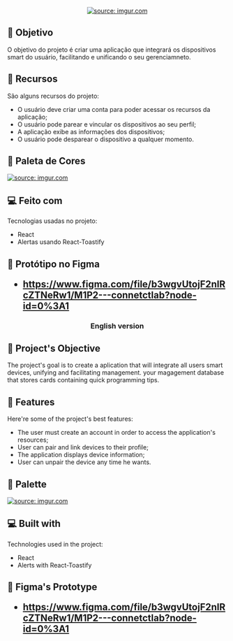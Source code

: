<p align="center"><a href="https://imgur.com/vqDdexu"><img src="https://i.imgur.com/vqDdexu.png" title="source: imgur.com" /></a></p>


<h2>💾 Objetivo</h2>
  
  
O objetivo do projeto é criar uma aplicação que integrará os dispositivos smart do usuário, facilitando e unificando o seu gerenciamneto.
  
  
<h2>🧐 Recursos</h2>


São alguns recursos do projeto:

*   O usuário deve criar uma conta para poder acessar os recursos da aplicação; 
*   O usuário pode parear e vincular os dispositivos ao seu perfil;
*   A aplicação exibe as informações dos dispositivos;
*   O usuário pode desparear o dispositivo a qualquer momento.

<h2>🎨 Paleta de Cores</h2> 


<a href="https://imgur.com/DRbNhJJ"><img src="https://i.imgur.com/DRbNhJJ.png" title="source: imgur.com" /></a>


<h2>💻 Feito com</h2>

Tecnologias usadas no projeto:

*   React
*   Alertas usando React-Toastify


<h2>🔖 Protótipo no Figma
  
* https://www.figma.com/file/b3wgvUtojF2nlRcZTNeRw1/M1P2---connetctlab?node-id=0%3A1



<h3 align="center"> English version </h3>


<h2>💾 Project's Objective</h2>
  
  
The project's goal is to create a aplication that will integrate all users smart devices, unifying and facilitating management. your magagement database that stores cards containing quick programming tips.


<h2>🧐 Features</h2>

Here're some of the project's best features:

*   The user must create an account in order to access the application's resources;
*   User can pair and link devices to their profile;
*   The application displays device information;
*   User can unpair the device  any time he wants.


<h2>🎨 Palette</h2> 


<a href="https://imgur.com/DRbNhJJ"><img src="https://i.imgur.com/DRbNhJJ.png" title="source: imgur.com" /></a>

  
<h2>💻 Built with</h2>

Technologies used in the project:

*   React
*   Alerts with React-Toastify
  
<h2>🔖 Figma's Prototype
  
* https://www.figma.com/file/b3wgvUtojF2nlRcZTNeRw1/M1P2---connetctlab?node-id=0%3A1
